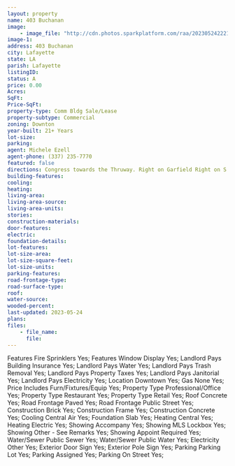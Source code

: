 ```yaml
---
layout: property
name: 403 Buchanan 
image:
    - image_file: "http://cdn.photos.sparkplatform.com/raa/20230524222124818235000000.jpg"
image-1:
address: 403 Buchanan 
city: Lafayette
state: LA
parish: Lafayette
listingID: 
status: A
price: 0.00
Acres: 
SqFt: 
Price-SqFt: 
property-type: Comm Bldg Sale/Lease
property-subtype: Commercial
zoning: Downton
year-built: 21+ Years
lot-size: 
parking: 
agent: Michele Ezell
agent-phone: (337) 235-7770
featured: false
directions: Congress towards the Thruway. Right on Garfield Right on S. Buchanan. Space is on the 1st floor between Refinery and Tsunami Lounge.
building-features: 
cooling: 
heating: 
living-area: 
living-area-source: 
living-area-units: 
stories: 
construction-materials: 
door-features: 
electric: 
foundation-details: 
lot-features: 
lot-size-area: 
lot-size-square-feet: 
lot-size-units: 
parking-features: 
road-frontage-type: 
road-surface-type: 
roof: 
water-source: 
wooded-percent: 
last-updated: 2023-05-24
plans: 
files:
    - file_name:
      file:
---
```

Features	Fire Sprinklers	Yes;
Features	Window Display	Yes;
Landlord Pays	Building Insurance	Yes;
Landlord Pays	Water	Yes;
Landlord Pays	Trash Removal	Yes;
Landlord Pays	Property Taxes	Yes;
Landlord Pays	Janitorial	Yes;
Landlord Pays	Electricity	Yes;
Location	Downtown	Yes;
Gas	None	Yes;
Price Includes	Furn/Fixtures/Equip	Yes;
Property Type	Professional/Office	Yes;
Property Type	Restaurant	Yes;
Property Type	Retail	Yes;
Roof	Concrete	Yes;
Road Frontage	Paved	Yes;
Road Frontage	Public Street	Yes;
Construction	Brick	Yes;
Construction	Frame	Yes;
Construction	Concrete	Yes;
Cooling	Central Air	Yes;
Foundation	Slab	Yes;
Heating	Central	Yes;
Heating	Electric	Yes;
Showing	Accompany	Yes;
Showing	MLS Lockbox	Yes;
Showing	Other - See Remarks	Yes;
Showing	Appoint Required	Yes;
Water/Sewer	Public Sewer	Yes;
Water/Sewer	Public Water	Yes;
Electricity	Other	Yes;
Exterior	Door Sign	Yes;
Exterior	Pole Sign	Yes;
Parking	Parking Lot	Yes;
Parking	Assigned	Yes;
Parking	On Street	Yes;


